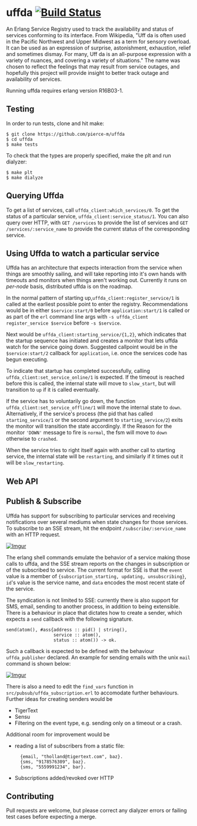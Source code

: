uffda [![Build Status](https://travis-ci.org/tigertext/uffda.svg)](https://travis-ci.org/tigertext/uffda)
=======================================================================================================

An Erlang Service Registry used to track the availability and status of
services conforming to its interface.  From Wikipedia, "Uff da is often used in
the Pacific Northwest and Upper Midwest as a term for sensory overload. It can
be used as an expression of surprise, astonishment, exhaustion, relief and
sometimes dismay. For many, Uff da is an all-purpose expression with a variety
of nuances, and covering a variety of situations." The name was chosen to
reflect the feelings that may result from service outages, and hopefully this
project will provide insight to better track outage and availability of services.

Running uffda requires erlang version R16B03-1.

Testing
-------

In order to run tests, clone and hit make:

    $ git clone https://github.com/pierce-m/uffda
    $ cd uffda
    $ make tests

To check that the types are properly specified, make the plt and run dialyzer:

    $ make plt
    $ make dialyze

Querying Uffda
--------------
To get a list of services, call `uffda_client:which_services/0`. To get the
status of a particular service, `uffda_client:service_status/1`. You can also
query over HTTP, with `GET /services` to provide the list of services and `GET
/services/:service_name` to provide the current status of the corresponding
service.

Using Uffda to watch a particular service
-----------------------------------
Uffda has an architecture that expects interaction from the service when things
are smoothly sailing, and will take reporting into it's own hands with timeouts
and monitors when things aren't working out. Currently it runs on *per-node*
basis, distributed uffda is on the roadmap.

In the normal pattern of starting up,`uffda_client:register_service/1` is
called at the earliest possible point to enter the registry. Recommendations
would be in either `$service:start/0` before `application:start/1` is called or
as part of the `erl` command line args with `-s uffda_client register_service
$service` before `-s $service`.

Next would be `uffda_client:starting_service/{1,2}`, which indicates that the
startup sequence has initiated and creates a monitor that lets uffda watch for
the service going down.  Suggested callpoint would be in the `$service:start/2`
callback for `application`, i.e. once the services code has begun executing.

To indicate that startup has completed successfully, calling
`uffda_client:set_service_online/1` is expected. If the timeout is reached
before this is called, the internal state will move to `slow_start`, but will
transition to `up` if it is called eventually.

If the service has to voluntarily go down, the function
`uffda_client:set_service_offline/1` will move the internal state to `down`.
Alternatively, if the service's process (the pid that has called
`starting_service/1` or the second argument to `starting_service/2`) exits the
monitor will transition the state accordingly. If the Reason for the monitor
`'DOWN'` message to fire is `normal`, the fsm will move to `down` otherwise to
`crashed`.

When the service tries to right itself again with another call to starting
service, the internal state will be `restarting`, and similarly if it times out
it will be `slow_restarting`.

Web API
-------


Publish & Subscribe
-------------------
Uffda has support for subscribing to particular services and receiving
notifications over several mediums when state changes for those services. To
subscribe to an SSE stream, hit the endpoint `/subscribe/:service_name` with an
HTTP request.

[![Imgur](http://i.imgur.com/VR2al8I.png)](http://i.imgur.com/VR2al8I)

The erlang shell commands emulate the behavior of a service making those calls
to uffda, and the SSE stream reports on the changes in subscription or of the
subscribed to service. The current format for SSE is that the `event` value is
a member of `{subscription_starting, updating, unsubscribing}`, `id`'s value is
the service name, and `data` encodes the most recent state of the service. 

The syndication is not limited to SSE: currently there is also support for SMS,
email, sending to another process, in addition to being extensible. There is a
behaviour in place that dictates how to create a sender, which expects a `send`
callback with the following signature.

    send(atom(), #ass{address :: pid() | string(),
                      service :: atom(),
                      status :: atom()) -> ok.
    
Such a callback is expected to be defined with the behaviour `uffda_publisher`
declared. An example for sending emails with the unix `mail` command is shown below:

[![Imgur](http://i.imgur.com/JoeRXub.png)](http://imgur.com/JoeRXub)

There is also a need to edit the `find_vars` function in `src/pubsub/uffda_subscription.erl`
to accomodate further behaviours.
Further ideas for creating senders would be

+ TigerText
+ Sensu
+ Filtering on the event type, e.g. sending only on a timeout or a crash.

Additional room for improvement would be

+ reading a list of subscribers from a static file:

        {email, "tholland@tigertext.com", baz}.
        {sms, "9178576309", baz}.
        {sms, "5559991234", bar}.

+ Subscriptions added/revoked over HTTP

Contributing
------------
Pull requests are welcome, but please correct any dialyzer errors or failing test cases
before expecting a merge.

